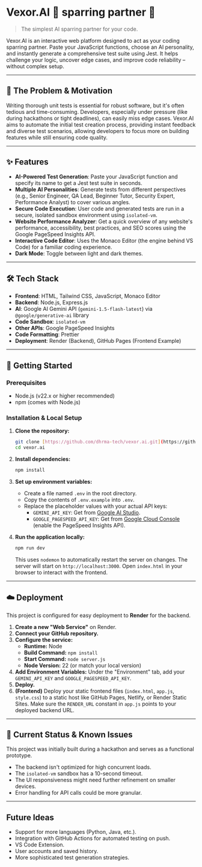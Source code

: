 # Vexor.AI 🤖 sparring partner 🥊

> The simplest AI sparring partner for your code.

Vexor.AI is an interactive web platform designed to act as your coding sparring partner. Paste your JavaScript functions, choose an AI personality, and instantly generate a comprehensive test suite using Jest. It helps challenge your logic, uncover edge cases, and improve code reliability – without complex setup.

---

## 🎯 The Problem & Motivation

Writing thorough unit tests is essential for robust software, but it's often tedious and time-consuming. Developers, especially under pressure (like during hackathons or tight deadlines), can easily miss edge cases. Vexor.AI aims to automate the initial test creation process, providing instant feedback and diverse test scenarios, allowing developers to focus more on building features while still ensuring code quality.

---

## ✨ Features

* **AI-Powered Test Generation**: Paste your JavaScript function and specify its name to get a Jest test suite in seconds.
* **Multiple AI Personalities**: Generate tests from different perspectives (e.g., Senior Engineer, QA Lead, Beginner Tutor, Security Expert, Performance Analyst) to cover various angles.
* **Secure Code Execution**: User code and generated tests are run in a secure, isolated sandbox environment using `isolated-vm`.
* **Website Performance Analyzer**: Get a quick overview of any website's performance, accessibility, best practices, and SEO scores using the Google PageSpeed Insights API.
* **Interactive Code Editor**: Uses the Monaco Editor (the engine behind VS Code) for a familiar coding experience.
* **Dark Mode**: Toggle between light and dark themes.

---

## 🛠️ Tech Stack

* **Frontend**: HTML, Tailwind CSS, JavaScript, Monaco Editor
* **Backend**: Node.js, Express.js
* **AI**: Google AI Gemini API (`gemini-1.5-flash-latest`) via `@google/generative-ai` library
* **Code Sandbox**: `isolated-vm`
* **Other APIs**: Google PageSpeed Insights
* **Code Formatting**: Prettier
* **Deployment**: Render (Backend), GitHub Pages (Frontend Example)

---

## 🚀 Getting Started

### Prerequisites

* Node.js (v22.x or higher recommended)
* npm (comes with Node.js)

### Installation & Local Setup

1.  **Clone the repository:**
    ```bash
    git clone [https://github.com/dhrma-tech/vexor.ai.git](https://github.com/dhrma-tech/vexor.ai.git) # Replace with your actual repo URL if different
    cd vexor.ai
    ```

2.  **Install dependencies:**
    ```bash
    npm install
    ```

3.  **Set up environment variables:**
    * Create a file named `.env` in the root directory.
    * Copy the contents of `.env.example` into `.env`.
    * Replace the placeholder values with your actual API keys:
        * `GEMINI_API_KEY`: Get from [Google AI Studio](https://aistudio.google.com/).
        * `GOOGLE_PAGESPEED_API_KEY`: Get from [Google Cloud Console](https://console.cloud.google.com/apis/credentials) (enable the PageSpeed Insights API).

4.  **Run the application locally:**
    ```bash
    npm run dev
    ```
    This uses `nodemon` to automatically restart the server on changes. The server will start on `http://localhost:3000`. Open `index.html` in your browser to interact with the frontend.

---

## ☁️ Deployment

This project is configured for easy deployment to **Render** for the backend.

1.  **Create a new "Web Service"** on Render.
2.  **Connect your GitHub repository.**
3.  **Configure the service:**
    * **Runtime:** Node
    * **Build Command:** `npm install`
    * **Start Command:** `node server.js`
    * **Node Version:** 22 (or match your local version)
4.  **Add Environment Variables:** Under the "Environment" tab, add your `GEMINI_API_KEY` and `GOOGLE_PAGESPEED_API_KEY`.
5.  **Deploy.**
6.  **(Frontend)** Deploy your static frontend files (`index.html`, `app.js`, `style.css`) to a static host like GitHub Pages, Netlify, or Render Static Sites. Make sure the `RENDER_URL` constant in `app.js` points to your deployed backend URL.

---

## 🚧 Current Status & Known Issues

This project was initially built during a hackathon and serves as a functional prototype.

* The backend isn't optimized for high concurrent loads.
* The `isolated-vm` sandbox has a 10-second timeout.
* The UI responsiveness might need further refinement on smaller devices.
* Error handling for API calls could be more granular.

---

## Future Ideas

* Support for more languages (Python, Java, etc.).
* Integration with GitHub Actions for automated testing on push.
* VS Code Extension.
* User accounts and saved history.
* More sophisticated test generation strategies.